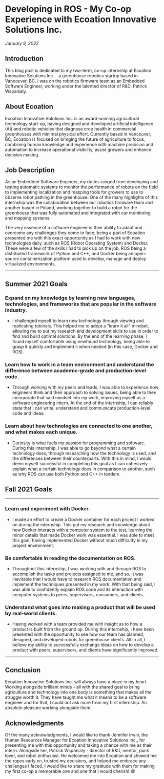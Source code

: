 # Developing in ROS - My Co-op Experience with Ecoation Innovative Solutions Inc.
_January 9, 2022_

## Introduction

This blog post is dedicated to my two-term, co-op internship at Ecoation Innovative Solutions Inc. - a greenhouse robotics startup based in Vancouver, BC. I was on the robotics firmware team as an Embedded Software Engineer, working under the talented director of R&D, Patrick Wspanialy. 

## About Ecoation

Ecoation Innovative Solutions Inc. is an award-winning agricultural technology start-up, having designed and developed artificial intelligence (AI) and robotic vehicles that diagnose crop health in commercial greenhouses with minimal physical effort. Currently based in Vancouver, BC, Ecoation is focused on bringing the future of agriculture to focus, combining human knowledge and experience with machine precision and automation to increase operational visibility, assist growers and enhance decision making.

## Job Description

As an Embedded Software Engineer, my duties ranged from developing and testing automatic systems to monitor the performance of robots on the field to implementing localization and mapping tools for growers to use to observe robot pathing in the greenhouse. One of the many highlights of this internship was the collaboration between our robotics firmware team and another based in Poland, working together to build a robot for the greenhouse that was fully automated and integrated with our monitoring and mapping systems.

The very essence of a software engineer is their ability to adapt and overcome any challenges they come to face; being a part of Ecoation presented me with this exact opportunity as I had to work with new technologies daily, such as ROS (Robot Operating System) and Docker. These were a few of the skills I had to pick up on the job, ROS being a distributed framework of Python and C++, and Docker being an open-source containerization platform used to develop, manage and deploy virtualized environments.

---
## Summer 2021 Goals

### Expand on my knowledge by learning new languages, technologies, and frameworks that are popular in the software industry.

-	I challenged myself to learn new technology through viewing and replicating tutorials. This helped me to adopt a "learn it all" mindset, allowing me to put my research and development skills to use in order to find and build optimal solutions. By the end of the learning phase, I found myself comfortable using newfound technology, being able to grasp it quickly and implement it when needed (in this case, Docker and ROS).

### Learn how to work in a team environment and understand the difference between academic-grade and production-level code.

- Through working with my peers and leads, I was able to experience how engineers think and their approach to solving issues, being able to then incorporate that said mindset into my work, improving myself as a software engineering intern. At the end of the internship, I can reliably state that I can write, understand and communicate production-level code and ideas.

### Learn about how technologies are connected to one another, and what makes each unique.

- Curiosity is what fuels my passion for programming and software. During this internship, I was able to go beyond what a certain technology does, through researching how the technology is used, and the differences between their counterparts. With this in mind, I would deem myself successful in completing this goal as I can cohesively explain what a certain technology does in comparison to another, such as why ROS can use both Python and C++ in tandem.

## Fall 2021 Goals
---

### Learn and experiment with Docker.

- I made an effort to create a Docker container for each project I worked on during the internship. This put my research and knowledge about how Docker interacts with a computer system to the test, learning the minor details that made Docker work was essential. I was able to meet this goal, having implemented Docker without much difficulty in my project environment.

### Be comfortable in reading the documentation on ROS.

- Throughout this internship, I was working with and through ROS to accomplish the tasks and projects assigned to me, and so, it was inevitable that I would have to research ROS documentation and implement the techniques presented in my work. With that being said, I was able to confidently explain ROS code and its interaction with computer systems to peers, supervisors, consumers, and clients.

### 	Understand what goes into making a product that will be used by real-world clients.

- Having worked with a team provided me with insight as to how a product is built from the ground up. During this internship, I have been presented with the opportunity to see how our team has planned, designed, and developed robots for greenhouse clients. All in all, I believe my ability to successfully exchange ideas on how to develop a product with peers, supervisors, and clients have significantly improved.

---
## Conclusion

Ecoation Innovative Solutions Inc. will always have a place in my heart. Working alongside brilliant minds - all with the shared goal to bring agriculture and technology into one body is something that makes all the struggle worth it. They have taught me what it means to be a software engineer and for that, I could not ask more from my first internship. An absolute pleasure working alongside them.

## Acknowledgments

Of the many acknowledgments, I would like to thank Jennifer Irwin, the Human Resources Manager for Ecoation Innovative Solutions Inc., for presenting me with this opportunity and taking a chance with me as their intern. Alongside her, Patrick Wspanialy - director of R&D, mentor, punk lover, and robot enthusiast. He welcomed me into Ecoation and showed me the ropes early on, trusted my decisions, and helped me embrace any challenges I faced. I would like to share my gratitude with them for making my first co-op a memorable one and one that I would cherish! 😄